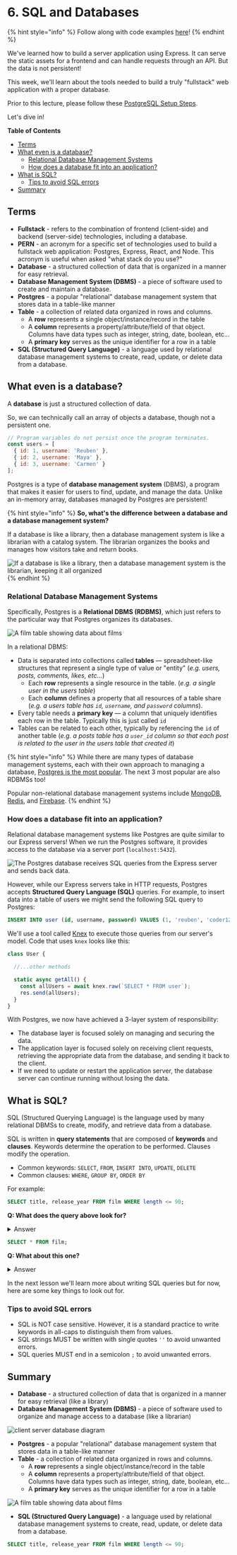 # 6. SQL and Databases

{% hint style="info" %}
Follow along with code examples [here](https://github.com/The-Marcy-Lab-School/8-2-0-sql-and-databases)!
{% endhint %}

We've learned how to build a server application using Express. It can serve the static assets for a frontend and can handle requests through an API. But the data is not persistent!

This week, we'll learn about the tools needed to build a truly "fullstack" web application with a proper database.

Prior to this lecture, please follow these [PostgreSQL Setup Steps](../environment-setup/postgres-setup.md).

Let's dive in!

**Table of Contents**

* [Terms](6-sql-and-databases.md#terms)
* [What even is a database?](6-sql-and-databases.md#what-even-is-a-database)
  * [Relational Database Management Systems](6-sql-and-databases.md#relational-database-management-systems)
  * [How does a database fit into an application?](6-sql-and-databases.md#how-does-a-database-fit-into-an-application)
* [What is SQL?](6-sql-and-databases.md#what-is-sql)
  * [Tips to avoid SQL errors](6-sql-and-databases.md#tips-to-avoid-sql-errors)
* [Summary](6-sql-and-databases.md#summary)

## Terms

* **Fullstack** - refers to the combination of frontend (client-side) and backend (server-side) technologies, including a database.
* **PERN** - an acronym for a specific set of technologies used to build a fullstack web application: Postgres, Express, React, and Node. This acronym is useful when asked "what stack do you use?"
* **Database** - a structured collection of data that is organized in a manner for easy retrieval.
* **Database Management System (DBMS)** - a piece of software used to create and maintain a database.
* **Postgres** - a popular "relational" database management system that stores data in a table-like manner
* **Table** - a collection of related data organized in rows and columns.
  * A **row** represents a single object/instance/record in the table
  * A **column** represents a property/attribute/field of that object. Columns have data types such as integer, string, date, boolean, etc...
  * A **primary key** serves as the unique identifier for a row in a table
* **SQL (Structured Query Language)** - a language used by relational database management systems to create, read, update, or delete data from a database.

## What even is a database?

A **database** is just a structured collection of data.

So, we can technically call an array of objects a database, though not a persistent one.

```js
// Program variables do not persist once the program terminates.
const users = [
  { id: 1, username: 'Reuben' },
  { id: 2, username: 'Maya' },
  { id: 3, username: 'Carmen' }
];
```

Postgres is a type of **database management system** (DBMS), a program that makes it easier for users to find, update, and manage the data. Unlike an in-memory array, databases managed by Postgres are persistent!

{% hint style="info" %}
**So, what's the difference between a database and a database management system?**

If a database is like a library, then a database management system is like a librarian with a catalog system. The librarian organizes the books and manages how visitors take and return books.

<img src="img/library.png" alt="If a database is like a library, then a database management system is the librarian, keeping it all organized" data-size="original">
{% endhint %}

### Relational Database Management Systems

Specifically, Postgres is a **Relational DBMS (RDBMS)**, which just refers to the particular way that Postgres organizes its databases.

![A film table showing data about films](img/film-table.png)

In a relational DBMS:

* Data is separated into collections called **tables** — spreadsheet-like structures that represent a single type of value or "entity" (_e.g. users, posts, comments, likes, etc..._)
  * Each **row** represents a single resource in the table. (_e.g. a single user in the users table_)
  * Each **column** defines a property that all resources of a table share (_e.g. a users table has `id`, `username`, and `password` columns_).
* Every table needs a **primary key** — a column that uniquely identifies each row in the table. Typically this is just called `id`
* Tables can be related to each other, typically by referencing the `id` of another table (_e.g. a posts table has a `user_id` column so that each post is related to the user in the users table that created it_)

{% hint style="info" %}
While there are many types of database management systems, each with their own approach to managing a database, [Postgres is the most popular](https://survey.stackoverflow.co/2024/technology/#1-databases). The next 3 most popular are also RDBMSs too!

Popular non-relational database management systems include [MongoDB](https://www.mongodb.com/), [Redis](https://redis.io/), and [Firebase](https://firebase.google.com/).
{% endhint %}

### How does a database fit into an application?

Relational database management systems like Postgres are quite similar to our Express servers! When we run the Postgres software, it provides access to the database via a server port (`localhost:5432`).

![The Postgres database receives SQL queries from the Express server and sends back data.](<img/client-server-database-diagram (1).svg>)

However, while our Express servers take in HTTP requests, Postgres accepts **Structured Query Language (SQL)** queries. For example, to insert data into a table of users we might send the following SQL query to Postgres:

```sql
INSERT INTO user (id, username, password) VALUES (1, 'reuben', 'coder123')
```

We'll use a tool called [Knex](8-knex.md) to execute those queries from our server's model. Code that uses `knex` looks like this:

```js
class User {

  //...other methods

  static async getAll() {
    const allUsers = await knex.raw(`SELECT * FROM user`);
    res.send(allUsers);
  }
}
```

With Postgres, we now have achieved a 3-layer system of responsibility:

* The database layer is focused solely on managing and securing the data.
* The application layer is focused solely on receiving client requests, retrieving the appropriate data from the database, and sending it back to the client.
* If we need to update or restart the application server, the database server can continue running without losing the data.

## What is SQL?

SQL (Structured Querying Language) is the language used by many relational DBMSs to create, modify, and retrieve data from a database.

SQL is written in **query statements** that are composed of **keywords** and **clauses**. Keywords determine the operation to be performed. Clauses modify the operation.

* Common keywords: `SELECT`, `FROM`, `INSERT INTO`, `UPDATE`, `DELETE`
* Common clauses: `WHERE`, `GROUP BY`, `ORDER BY`

For example:

```sql
SELECT title, release_year FROM film WHERE length <= 90;
```

**Q: What does the query above look for?**

<details>

<summary>Answer</summary>

The title and release year of the movies that are 90 minutes or less in length from the `film` table.

</details>

```sql
SELECT * FROM film;
```

**Q: What about this one?**

<details>

<summary>Answer</summary>

This query will get all of the data from the films table.

</details>

In the next lesson we'll learn more about writing SQL queries but for now, here are some key things to look out for.

### Tips to avoid SQL errors

* SQL is NOT case sensitive. However, it is a standard practice to write keywords in all-caps to distinguish them from values.
* SQL strings MUST be written with single quotes `''` to avoid unwanted errors.
* SQL queries MUST end in a semicolon `;` to avoid unwanted errors.

## Summary

* **Database** - a structured collection of data that is organized in a manner for easy retrieval (like a library)
* **Database Management System (DBMS)** - a piece of software used to organize and manage access to a database (like a librarian)

![client server database diagram](<img/client-server-database-diagram (1).svg>)

* **Postgres** - a popular "relational" database management system that stores data in a table-like manner
* **Table** - a collection of related data organized in rows and columns.
  * A **row** represents a single object/instance/record in the table
  * A **column** represents a property/attribute/field of that object. Columns have data types such as integer, string, date, boolean, etc...
  * A **primary key** serves as the unique identifier for a row in a table

![A film table showing data about films](img/film-table.png)

* **SQL (Structured Query Language)** - a language used by relational database management systems to create, read, update, or delete data from a database.

```sql
SELECT title, release_year FROM film WHERE length <= 90;
```
